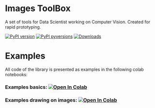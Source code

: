 # Images ToolBox

A set of tools for Data Scientist working on Computer Vision. Created for rapid prototyping.

[![PyPI version](https://img.shields.io/pypi/v/itb.svg)](https://pypi.org/project/itb/)
[![PyPI pyversions](https://img.shields.io/pypi/pyversions/itb.svg)](https://pypi.python.org/pypi/itb/)
[![Downloads](https://static.pepy.tech/badge/itb)](https://pepy.tech/project/itb)

# Examples
All code of the library is presented as examples in the following colab notebooks:

### Examples basics: [![Open In Colab](https://colab.research.google.com/assets/colab-badge.svg)](https://colab.research.google.com/github/grafiszti/itb/blob/master/notebooks/Examples%20basics.ipynb)
### Examples drawing on images: [![Open In Colab](https://colab.research.google.com/assets/colab-badge.svg)](https://colab.research.google.com/github/grafiszti/itb/blob/master/notebooks/Examples%20drawing%20on%20images.ipynb)
